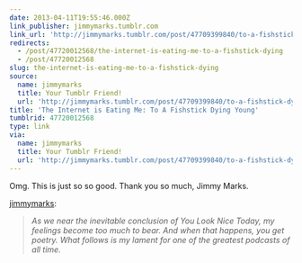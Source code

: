 ```yaml
---
date: 2013-04-11T19:55:46.000Z
link_publisher: jimmymarks.tumblr.com
link_url: 'http://jimmymarks.tumblr.com/post/47709399840/to-a-fishstick-dying-young'
redirects:
  - /post/47720012568/the-internet-is-eating-me-to-a-fishstick-dying
  - /post/47720012568
slug: the-internet-is-eating-me-to-a-fishstick-dying
source:
  name: jimmymarks
  title: Your Tumblr Friend!
  url: 'http://jimmymarks.tumblr.com/post/47709399840/to-a-fishstick-dying-young'
title: 'The Internet is Eating Me: To A Fishstick Dying Young'
tumblrid: 47720012568
type: link
via:
  name: jimmymarks
  title: Your Tumblr Friend!
  url: 'http://jimmymarks.tumblr.com/post/47709399840/to-a-fishstick-dying-young'
---
```

<p>Omg.  This is just so so good.  Thank you so much, Jimmy Marks.</p>

<p><a href="http://jimmymarks.tumblr.com/post/47709399840/to-a-fishstick-dying-young" class="tumblr_blog">jimmymarks</a>:</p>

<blockquote>
<p><em>As we near the inevitable conclusion of You Look Nice Today, my feelings become too much to bear. And when that happens, you get poetry. What follows is my lament for one of the greatest podcasts of all time.</em></p></blockquote>

